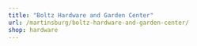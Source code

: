 ```yaml
---
title: "Boltz Hardware and Garden Center"
url: /martinsburg/boltz-hardware-and-garden-center/
shop: hardware
---
```

